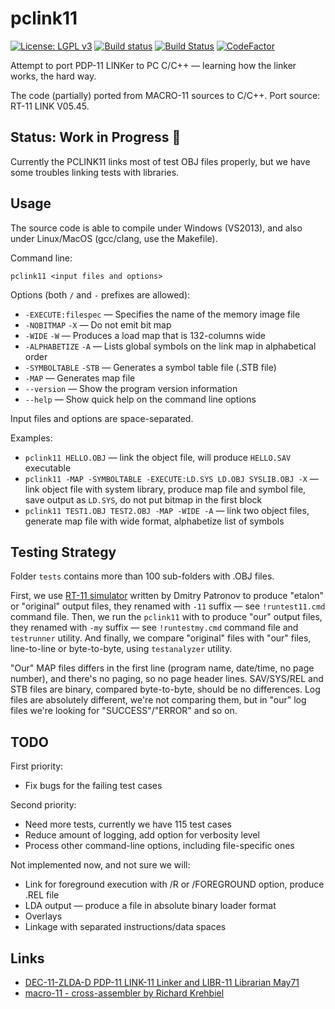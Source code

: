 # pclink11
[![License: LGPL v3](https://img.shields.io/badge/License-LGPL%20v3-blue.svg)](https://www.gnu.org/licenses/lgpl-3.0)
[![Build status](https://ci.appveyor.com/api/projects/status/3lt4c9rxx2bv0g0g?svg=true)](https://ci.appveyor.com/project/nzeemin/pclink11)
[![Build Status](https://github.com/nzeemin/pclink11/actions/workflows/push-matrix.yml/badge.svg?branch=master)](https://github.com/nzeemin/pclink11/actions/workflows/push-matrix.yml)
[![CodeFactor](https://www.codefactor.io/repository/github/nzeemin/pclink11/badge)](https://www.codefactor.io/repository/github/nzeemin/pclink11)

Attempt to port PDP-11 LINKer to PC C/C++ — learning how the linker works, the hard way.

The code (partially) ported from MACRO-11 sources to C/C++.
Port source: RT-11 LINK V05.45.

## Status: Work in Progress 🚧

Currently the PCLINK11 links most of test OBJ files properly, but we have some troubles linking tests with libraries.

## Usage

The source code is able to compile under Windows (VS2013), and also under Linux/MacOS (gcc/clang, use the Makefile).

Command line:

`pclink11 <input files and options>`

Options (both `/` and `-` prefixes are allowed):
- `-EXECUTE:filespec` — Specifies the name of the memory image file
- `-NOBITMAP` `-X` — Do not emit bit map
- `-WIDE` `-W` — Produces a load map that is 132-columns wide
- `-ALPHABETIZE` `-A` — Lists global symbols on the link map in alphabetical order
- `-SYMBOLTABLE` `-STB` — Generates a symbol table file (.STB file)
- `-MAP` — Generates map file
- `--version` — Show the program version information
- `--help` — Show quick help on the command line options

Input files and options are space-separated.

Examples:
- `pclink11 HELLO.OBJ` — link the object file, will produce `HELLO.SAV` executable
- `pclink11 -MAP -SYMBOLTABLE -EXECUTE:LD.SYS LD.OBJ SYSLIB.OBJ -X` — link object file with system library, produce map file and symbol file, save output as `LD.SYS`, do not put bitmap in the first block
- `pclink11 TEST1.OBJ TEST2.OBJ -MAP -WIDE -A` — link two object files, generate map file with wide format, alphabetize list of symbols

## Testing Strategy
Folder `tests` contains more than 100 sub-folders with .OBJ files.

First, we use [RT-11 simulator](http://emulator.pdp-11.org.ru/RT-11/distr/) written by Dmitry Patronov to produce "etalon" or "original" output files, they renamed with `-11` suffix — see `!runtest11.cmd` command file.
Then, we run the `pclink11` with to produce "our" output files, they renamed with `-my` suffix — see `!runtestmy.cmd` command file and `testrunner` utility.
And finally, we compare "original" files with "our" files, line-to-line or byte-to-byte, using `testanalyzer` utility.

"Our" MAP files differs in the first line (program name, date/time, no page number), and there's no paging, so no page header lines.
SAV/SYS/REL and STB files are binary, compared byte-to-byte, should be no differences.
Log files are absolutely different, we're not comparing them, but in "our" log files we're looking for "SUCCESS"/"ERROR" and so on.

## TODO

First priority:
- Fix bugs for the failing test cases

Second priority:
- Need more tests, currently we have 115 test cases
- Reduce amount of logging, add option for verbosity level
- Process other command-line options, including file-specific ones

Not implemented now, and not sure we will:
- Link for foreground execution with /R or /FOREGROUND option, produce .REL file
- LDA output — produce a file in absolute binary loader format
- Overlays
- Linkage with separated instructions/data spaces

## Links
- [DEC-11-ZLDA-D PDP-11 LINK-11 Linker and LIBR-11 Librarian May71](https://archive.org/details/bitsavers_decpdp11do11LINK11LinkerandLIBR11LibrarianMay71_1259623)
- [macro-11 - cross-assembler by Richard Krehbiel](https://github.com/simh/simtools/tree/master/crossassemblers/macro11)

